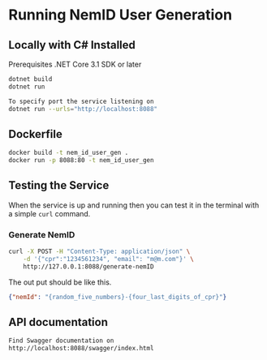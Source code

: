 # Running NemID User Generation

## Locally with C# Installed

Prerequisites
.NET Core 3.1 SDK or later

```sh
dotnet build
dotnet run

To specify port the service listening on
dotnet run --urls="http://localhost:8088"
```

## Dockerfile

```sh
docker build -t nem_id_user_gen .
docker run -p 8088:80 -t nem_id_user_gen
```

## Testing the Service

When the service is up and running then you can test it in the terminal with a simple `curl` command.

### Generate NemID

```sh
curl -X POST -H "Content-Type: application/json" \
    -d '{"cpr":"1234561234", "email": "m@m.com"}' \
    http://127.0.0.1:8088/generate-nemID
```

The out put should be like this.

```json
{"nemId": "{random_five_numbers}-{four_last_digits_of_cpr}"}
```

 ## API documentation
 ```sh
 Find Swagger documentation on
 http://localhost:8088/swagger/index.html
 ```
